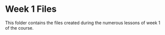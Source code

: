 # Week 1 Files
This folder contains the files created during the numerous lessons of week 1 of the course.
